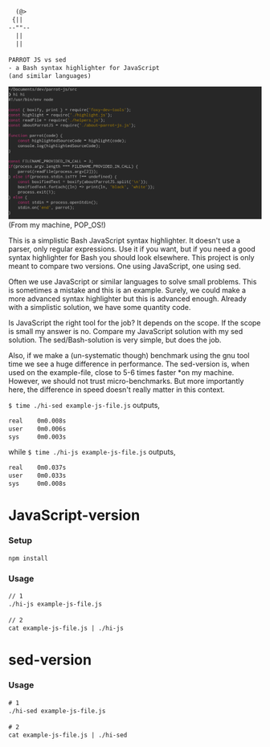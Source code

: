 ```
  (@>  
 {||
--""--
  ||
  ||

PARROT JS vs sed
- a Bash syntax highlighter for JavaScript
(and similar languages)
```
![screenshot1.png](screenshot1.png)
(From my machine, POP_OS!)

This is a simplistic Bash JavaScript syntax highlighter. It doesn't use a parser, only regular expressions.
Use it if you want, but if you need a good syntax highlighter for Bash you should look elsewhere. This project
is only meant to compare two versions. One using JavaScript, one using sed.

Often we use JavaScript or similar languages to solve small problems. This is sometimes a mistake and this is an example. Surely, we could make a more advanced syntax highlighter
but this is advanced enough. Already with a simplistic solution, we have some
quantity code.

Is JavaScript the right tool for the job? It depends on the scope. If the scope is small
my answer is no. Compare my JavaScript solution with my sed solution. The sed/Bash-solution
is very simple, but does the job. 

Also, if we make a (un-systematic though) benchmark using the
gnu tool time we see a huge difference in performance. The sed-version is, when used on the example-file,
close to 5-6 times faster *on my machine. However, we should not trust micro-benchmarks. But more importantly here,
the difference in speed doesn't really matter in this context.

`$ time ./hi-sed example-js-file.js` outputs,
```
real    0m0.008s
user    0m0.006s
sys     0m0.003s
```

while `$ time ./hi-js example-js-file.js` outputs,
```
real    0m0.037s
user    0m0.033s
sys     0m0.008s
```

# JavaScript-version

### Setup

```
npm install
```

### Usage

```
// 1
./hi-js example-js-file.js

// 2
cat example-js-file.js | ./hi-js
```

# sed-version

### Usage

```
# 1
./hi-sed example-js-file.js

# 2
cat example-js-file.js | ./hi-sed
```
